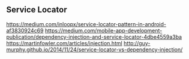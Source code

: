 ## Service Locator

https://medium.com/inloopx/service-locator-pattern-in-android-af3830924c69
https://medium.com/mobile-app-development-publication/dependency-injection-and-service-locator-4dbe4559a3ba
https://martinfowler.com/articles/injection.html
http://guy-murphy.github.io/2014/11/24/service-locator-vs-dependency-injection/
